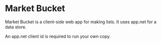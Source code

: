 # Market Bucket #

Market Bucket is a client-side web app for making lists.  It uses app.net for a data store.  

An app.net client id is required to run your own copy.

